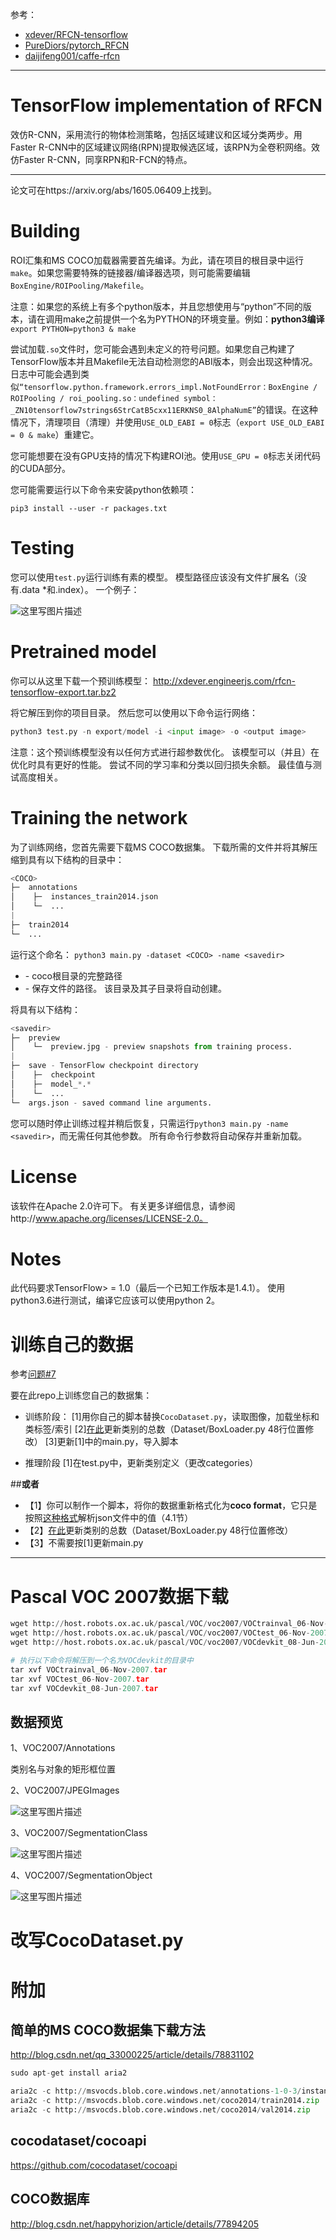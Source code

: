 参考：

- [xdever/RFCN-tensorflow](https://github.com/xdever/RFCN-tensorflow)
- [PureDiors/pytorch_RFCN](https://github.com/PureDiors/pytorch_RFCN)
- [daijifeng001/caffe-rfcn](https://github.com/daijifeng001/caffe-rfcn)


----------

# TensorFlow implementation of RFCN

效仿R-CNN，采用流行的物体检测策略，包括区域建议和区域分类两步。用Faster R-CNN中的区域建议网络(RPN)提取候选区域，该RPN为全卷积网络。效仿Faster R-CNN，同享RPN和R-FCN的特点。


----------
论文可在https://arxiv.org/abs/1605.06409上找到。

# Building
ROI汇集和MS COCO加载器需要首先编译。为此，请在项目的根目录中运行`make`。如果您需要特殊的链接器/编译器选项，则可能需要编辑`BoxEngine/ROIPooling/Makefile`。

注意：如果您的系统上有多个python版本，并且您想使用与“python”不同的版本，请在调用make之前提供一个名为PYTHON的环境变量。例如：**python3编译**`export PYTHON=python3 & make`

尝试加载`.so`文件时，您可能会遇到未定义的符号问题。如果您自己构建了TensorFlow版本并且Makefile无法自动检测您的ABI版本，则会出现这种情况。日志中可能会遇到类似`“tensorflow.python.framework.errors_impl.NotFoundError：BoxEngine / ROIPooling / roi_pooling.so：undefined symbol：_ZN10tensorflow7strings6StrCatB5cxx11ERKNS0_8AlphaNumE”`的错误。在这种情况下，清理项目（清理）并使用`USE_OLD_EABI = 0`标志（`export USE_OLD_EABI = 0 & make`）重建它。

您可能想要在没有GPU支持的情况下构建ROI池。使用`USE_GPU = 0`标志关闭代码的CUDA部分。

您可能需要运行以下命令来安装python依赖项：

```
pip3 install --user -r packages.txt
```
# Testing
您可以使用`test.py`运行训练有素的模型。 模型路径应该没有文件扩展名（没有.data *和.index）。 一个例子：

![这里写图片描述](https://cloud.githubusercontent.com/assets/2706617/25061919/2003e832-21c1-11e7-9397-14224d39dbe9.jpg)

# Pretrained model
你可以从这里下载一个预训练模型：
http://xdever.engineerjs.com/rfcn-tensorflow-export.tar.bz2

将它解压到你的项目目录。 然后您可以使用以下命令运行网络：

```python
python3 test.py -n export/model -i <input image> -o <output image>
```
注意：这个预训练模型没有以任何方式进行超参数优化。 该模型可以（并且）在优化时具有更好的性能。 尝试不同的学习率和分类以回归损失余额。 最佳值与测试高度相关。

# Training the network
为了训练网络，您首先需要下载MS COCO数据集。 下载所需的文件并将其解压缩到具有以下结构的目录中：

```python
<COCO>
├─  annotations
│    ├─  instances_train2014.json
│    └─  ...
|
├─  train2014
└─  ...
```
运行这个命名： `python3 main.py -dataset <COCO> -name <savedir>`
- <COCO> - coco根目录的完整路径
- <savedir> - 保存文件的路径。 该目录及其子目录将自动创建。

<savedir>将具有以下结构：

```python
<savedir>
├─  preview
│    └─  preview.jpg - preview snapshots from training process.
|
├─  save - TensorFlow checkpoint directory
│    ├─  checkpoint
│    ├─  model_*.*
│    └─  ...
└─  args.json - saved command line arguments.
```
您可以随时停止训练过程并稍后恢复，只需运行`python3 main.py -name <savedir>`，而无需任何其他参数。 所有命令行参数将自动保存并重新加载。
# License
该软件在Apache 2.0许可下。 有关更多详细信息，请参阅http://www.apache.org/licenses/LICENSE-2.0。

# Notes
此代码要求TensorFlow> = 1.0（最后一个已知工作版本是1.4.1）。 使用python3.6进行测试，编译它应该可以使用python 2。

# 训练自己的数据
参考[问题#7](https://github.com/xdever/RFCN-tensorflow/issues/7)

要在此repo上训练您自己的数据集：

- 训练阶段：
[1]用你自己的脚本替换`CocoDataset.py`，读取图像，加载坐标和类标签/索引
[2][在此](https://github.com/xdever/RFCN-tensorflow/blob/master/Dataset/BoxLoader.py#L48)更新类别的总数（Dataset/BoxLoader.py 48行位置修改）
[3]更新[1]中的main.py，导入脚本

- 推理阶段
[1]在test.py中，更新类别定义（更改categories）

##**或者**

- 【1】你可以制作一个脚本，将你的数据重新格式化为**coco format**，它只是按照[这种格式](http://cocodataset.org/#download)解析json文件中的值（4.1节）
- 【2】[在此](https://github.com/xdever/RFCN-tensorflow/blob/master/Dataset/BoxLoader.py#L48)更新类别的总数（Dataset/BoxLoader.py 48行位置修改）
- 【3】不需要按[1]更新main.py


----------
# Pascal VOC 2007数据下载

```python
wget http://host.robots.ox.ac.uk/pascal/VOC/voc2007/VOCtrainval_06-Nov-2007.tar
wget http://host.robots.ox.ac.uk/pascal/VOC/voc2007/VOCtest_06-Nov-2007.tar
wget http://host.robots.ox.ac.uk/pascal/VOC/voc2007/VOCdevkit_08-Jun-2007.tar
```

```python
# 执行以下命令将解压到一个名为VOCdevkit的目录中
tar xvf VOCtrainval_06-Nov-2007.tar
tar xvf VOCtest_06-Nov-2007.tar
tar xvf VOCdevkit_08-Jun-2007.tar
```
## 数据预览
1、VOC2007/Annotations

类别名与对象的矩形框位置

2、VOC2007/JPEGImages

![这里写图片描述](http://img.blog.csdn.net/20180312111000760?watermark/2/text/aHR0cDovL2Jsb2cuY3Nkbi5uZXQvd2M3ODE3MDgyNDk=/font/5a6L5L2T/fontsize/400/fill/I0JBQkFCMA==/dissolve/70/gravity/SouthEast)

3、VOC2007/SegmentationClass

![这里写图片描述](http://img.blog.csdn.net/20180312111028031?watermark/2/text/aHR0cDovL2Jsb2cuY3Nkbi5uZXQvd2M3ODE3MDgyNDk=/font/5a6L5L2T/fontsize/400/fill/I0JBQkFCMA==/dissolve/70/gravity/SouthEast)

4、VOC2007/SegmentationObject

![这里写图片描述](http://img.blog.csdn.net/20180312111039831?watermark/2/text/aHR0cDovL2Jsb2cuY3Nkbi5uZXQvd2M3ODE3MDgyNDk=/font/5a6L5L2T/fontsize/400/fill/I0JBQkFCMA==/dissolve/70/gravity/SouthEast)

# 改写CocoDataset.py




# 附加
## 简单的MS COCO数据集下载方法
http://blog.csdn.net/qq_33000225/article/details/78831102

```python
sudo apt-get install aria2

aria2c -c http://msvocds.blob.core.windows.net/annotations-1-0-3/instances_train-val2014.zip 
aria2c -c http://msvocds.blob.core.windows.net/coco2014/train2014.zip 
aria2c -c http://msvocds.blob.core.windows.net/coco2014/val2014.zip 
```
## cocodataset/cocoapi
https://github.com/cocodataset/cocoapi

## COCO数据库
http://blog.csdn.net/happyhorizion/article/details/77894205



